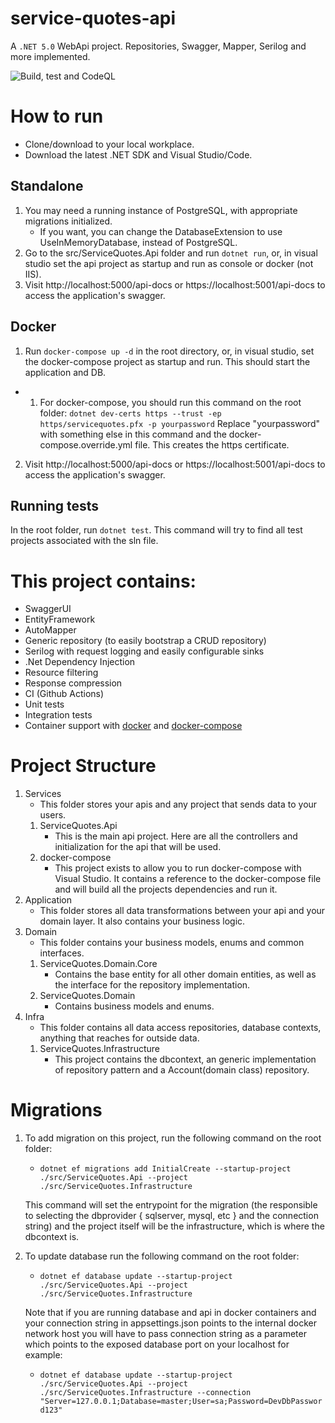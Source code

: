# service-quotes-api
A `.NET 5.0` WebApi project. Repositories, Swagger, Mapper, Serilog and more implemented. 

![Build, test and CodeQL](https://github.com/snax4a/service-quotes-api/workflows/CodeQL/badge.svg)

# How to run
- Clone/download to your local workplace.
- Download the latest .NET SDK and Visual Studio/Code.

## Standalone
1. You may need a running instance of PostgreSQL, with appropriate migrations initialized.
	- If you want, you can change the DatabaseExtension to use UseInMemoryDatabase, instead of PostgreSQL.
2. Go to the src/ServiceQuotes.Api folder and run ``dotnet run``, or, in visual studio set the api project as startup and run as console or docker (not IIS).
3. Visit http://localhost:5000/api-docs or https://localhost:5001/api-docs to access the application's swagger.

## Docker
1. Run ``docker-compose up -d`` in the root directory, or, in visual studio, set the docker-compose project as startup and run. This should start the application and DB.
 - 1. For docker-compose, you should run this command on the root folder: ``dotnet dev-certs https --trust -ep https/servicequotes.pfx -p yourpassword``
		Replace "yourpassword" with something else in this command and the docker-compose.override.yml file.
This creates the https certificate.
2. Visit http://localhost:5000/api-docs or https://localhost:5001/api-docs to access the application's swagger.

## Running tests
In the root folder, run ``dotnet test``. This command will try to find all test projects associated with the sln file.

# This project contains:
- SwaggerUI
- EntityFramework
- AutoMapper
- Generic repository (to easily bootstrap a CRUD repository)
- Serilog with request logging and easily configurable sinks
- .Net Dependency Injection
- Resource filtering
- Response compression
- CI (Github Actions)
- Unit tests
- Integration tests
- Container support with [docker](src/ServiceQuotes.Api/dockerfile) and [docker-compose](docker-compose.yml)


# Project Structure
1. Services
	- This folder stores your apis and any project that sends data to your users.
	1. ServiceQuotes.Api
		- This is the main api project. Here are all the controllers and initialization for the api that will be used.
	2. docker-compose
		- This project exists to allow you to run docker-compose with Visual Studio. It contains a reference to the docker-compose file and will build all the projects dependencies and run it.
2. Application
	-  This folder stores all data transformations between your api and your domain layer. It also contains your business logic.
3. Domain
	- This folder contains your business models, enums and common interfaces.
	1. ServiceQuotes.Domain.Core
		- Contains the base entity for all other domain entities, as well as the interface for the repository implementation.
	1. ServiceQuotes.Domain
		- Contains business models and enums.
4. Infra
	- This folder contains all data access repositories, database contexts, anything that reaches for outside data.
	1. ServiceQuotes.Infrastructure
		- This project contains the dbcontext, an generic implementation of repository pattern and a Account(domain class) repository.

# Migrations
1. To add migration on this project, run the following command on the root folder:
	- ``dotnet ef migrations add InitialCreate --startup-project ./src/ServiceQuotes.Api --project ./src/ServiceQuotes.Infrastructure``

    This command will set the entrypoint for the migration (the responsible to selecting the dbprovider { sqlserver, mysql, etc } and the connection string) and the project itself will be the infrastructure, which is where the dbcontext is.

2. To update database run the following command on the root folder:
    - ``dotnet ef database update --startup-project ./src/ServiceQuotes.Api --project ./src/ServiceQuotes.Infrastructure``
    
    Note that if you are running database and api in docker containers and your connection string in appsettings.json points to the internal docker network host you will have to pass connection string as a parameter which points to the exposed database port on your localhost for example:
    - ``dotnet ef database update --startup-project ./src/ServiceQuotes.Api --project ./src/ServiceQuotes.Infrastructure --connection "Server=127.0.0.1;Database=master;User=sa;Password=DevDbPassword123"``
